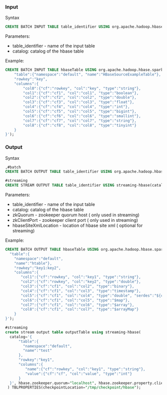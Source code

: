 ### Input
Syntax

```sql
CREATE BATCH INPUT TABLE table_identifier USING org.apache.hadoop.hbase.spark(catalog=<catalog>);
```

Parameters:

- table_identifier - name of the input table
- catalog:  catalog of the hbase table

Example:

```sql
CREATE BATCH INPUT TABLE hbaseTable USING org.apache.hadoop.hbase.spark(catalog='{
	"table":{"namespace":"default", "name":"HBaseSourceExampleTable"},
	"rowkey":"key",
	"columns":{
		"col0":{"cf":"rowkey", "col":"key", "type":"string"},
		"col1":{"cf":"cf1", "col":"col1", "type":"boolean"},
		"col2":{"cf":"cf2", "col":"col2", "type":"double"},
		"col3":{"cf":"cf3", "col":"col3", "type":"float"},
		"col4":{"cf":"cf4", "col":"col4", "type":"int"},
		"col5":{"cf":"cf5", "col":"col5", "type":"bigint"},
		"col6":{"cf":"cf6", "col":"col6", "type":"smallint"},
		"col7":{"cf":"cf7", "col":"col7", "type":"string"},
		"col8":{"cf":"cf8", "col":"col8", "type":"tinyint"}
	}
}');
```

### Output

Syntax

```sql
,#batch
CREATE BATCH OUTPUT TABLE table_identifier USING org.apache.hadoop.hbase.spark(catalog=<catalog>,hbase.spark.config.location=<hbaseSiteXmlLocation>);

#streaming
CREATE STREAM OUTPUT TABLE table_identifier USING streaming-hbase(catalog=<catalog>,hbase.zookeeper.quorum=<zkQuorum>, hbase.zookeeper.property.clientPort=<zkClientPort>,,hbase.spark.config.location=<hbaseSiteXmlLocation>) TBLPROPERTIES(checkpointLocation=<checkPointLocation>);

```

Parameters:

- table_identifier - name of the input table
- catalog:  catalog of the hbase table
- zkQuorum - zookeeper quorum host ( only used in streaming)
- zkClientPort - zookeeper client port  ( only used in streaming)
- hbaseSiteXmlLocation - location of hbase site xml ( optional for streaming)

Example:

```sql
CREATE BATCH OUTPUT TABLE hbaseTable USING org.apache.hadoop.hbase.spark(catalog='{
  "table":{
  	"namespace":"default",
  	"name":"htable"},
    "rowkey":"key1:key2",
    "columns":{
       "col1":{"cf":"rowkey", "col":"key1", "type":"string"},
       "col2":{"cf":"rowkey", "col":"key2", "type":"double"},
       "col3":{"cf":"cf1", "col":"col2", "type":"binary"},
       "col4":{"cf":"cf1", "col":"col3", "type":"timestamp"},
       "col5":{"cf":"cf1", "col":"col4", "type":"double", "serdes":"${classOf[DoubleSerDes].getName}"},
       "col6":{"cf":"cf1", "col":"col5", "type":"$map"},
       "col7":{"cf":"cf1", "col":"col6", "type":"$array"},
       "col8":{"cf":"cf1", "col":"col7", "type":"$arrayMap"}
    }
}');

#streaming
create stream output table outputTable using streaming-hbase(
  catalog='{
      "table":{
    	"namespace":"default",
    	"name":"test"
      },
      "rowkey":"key1",
      "columns":{
         "name":{"cf":"rowkey", "col":"key1", "type":"string"},
         "value":{"cf":"cf", "col":"value", "type":"int"}
      }
  }', hbase.zookeeper.quorum="localhost", hbase.zookeeper.property.clientPort="2181"
 ) TBLPROPERTIES(checkpointLocation="/tmp/checkpoint/hbase");
```

